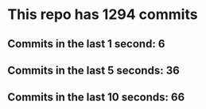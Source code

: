 # This repo has 1294 commits

## Commits in the last 1 second: 6
## Commits in the last 5 seconds: 36
## Commits in the last 10 seconds: 66
